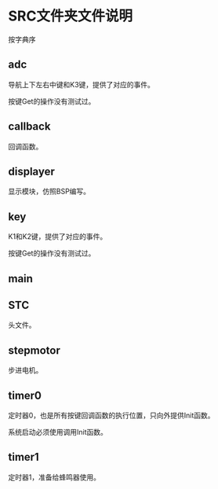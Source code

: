 # SRC文件夹文件说明

按字典序

## adc

导航上下左右中键和K3键，提供了对应的事件。

按键Get的操作没有测试过。

## callback

回调函数。

## displayer

显示模块，仿照BSP编写。

## key

K1和K2键，提供了对应的事件。

按键Get的操作没有测试过。

## main

## STC

头文件。

## stepmotor

步进电机。

## timer0

定时器0，也是所有按键回调函数的执行位置，只向外提供Init函数。

系统启动必须使用调用Init函数。

## timer1

定时器1，准备给蜂鸣器使用。